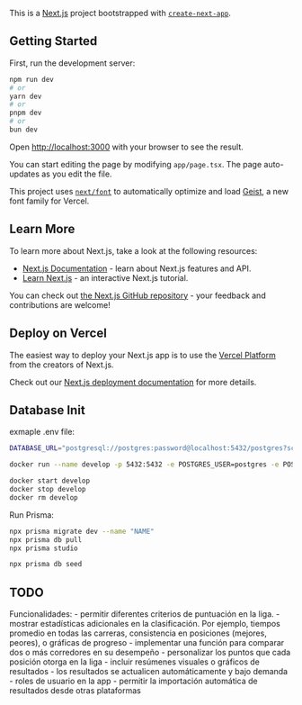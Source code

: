This is a [Next.js](https://nextjs.org) project bootstrapped with [`create-next-app`](https://nextjs.org/docs/app/api-reference/cli/create-next-app).

## Getting Started

First, run the development server:

```bash
npm run dev
# or
yarn dev
# or
pnpm dev
# or
bun dev
```

Open [http://localhost:3000](http://localhost:3000) with your browser to see the result.

You can start editing the page by modifying `app/page.tsx`. The page auto-updates as you edit the file.

This project uses [`next/font`](https://nextjs.org/docs/app/building-your-application/optimizing/fonts) to automatically optimize and load [Geist](https://vercel.com/font), a new font family for Vercel.

## Learn More

To learn more about Next.js, take a look at the following resources:

- [Next.js Documentation](https://nextjs.org/docs) - learn about Next.js features and API.
- [Learn Next.js](https://nextjs.org/learn) - an interactive Next.js tutorial.

You can check out [the Next.js GitHub repository](https://github.com/vercel/next.js) - your feedback and contributions are welcome!

## Deploy on Vercel

The easiest way to deploy your Next.js app is to use the [Vercel Platform](https://vercel.com/new?utm_medium=default-template&filter=next.js&utm_source=create-next-app&utm_campaign=create-next-app-readme) from the creators of Next.js.

Check out our [Next.js deployment documentation](https://nextjs.org/docs/app/building-your-application/deploying) for more details.

## Database Init

exmaple .env file:

```bash
DATABASE_URL="postgresql://postgres:password@localhost:5432/postgres?schema=public"
```

```bash
docker run --name develop -p 5432:5432 -e POSTGRES_USER=postgres -e POSTGRES_PASSWORD=password  -d postgres

docker start develop
docker stop develop
docker rm develop
```

Run Prisma:

```bash
npx prisma migrate dev --name "NAME"
npx prisma db pull
npx prisma studio

npx prisma db seed
```

## TODO

Funcionalidades:
    - permitir diferentes criterios de puntuación en la liga.
    - mostrar estadísticas adicionales en la clasificación. Por ejemplo, tiempos promedio en todas las carreras, consistencia en posiciones (mejores, peores), o gráficas de progreso
    - implementar una función para comparar dos o más corredores en su desempeño
    - personalizar los puntos que cada posición otorga en la liga
    - incluir resúmenes visuales o gráficos de resultados
    - los resultados se actualicen automáticamente y bajo demanda
    - roles de usuario en la app
    - permitir la importación automática de resultados desde otras plataformas
